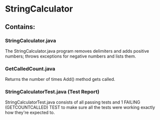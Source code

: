 # StringCalculator
## Contains: 
### StringCalculator.java 
The StringCalculator.java program removes delimiters and adds positive numbers; throws exceptions for negative numbers and lists them.

### GetCalledCount.java
Returns the number of times Add() method gets called.

### StringCalculatorTest.java (Test Report)
StringCalculatorTest.java consists of all passing tests and 1 FAILING (GETCOUNTCALLED) TEST to make sure all the tests were working exactly how they're expected to.

